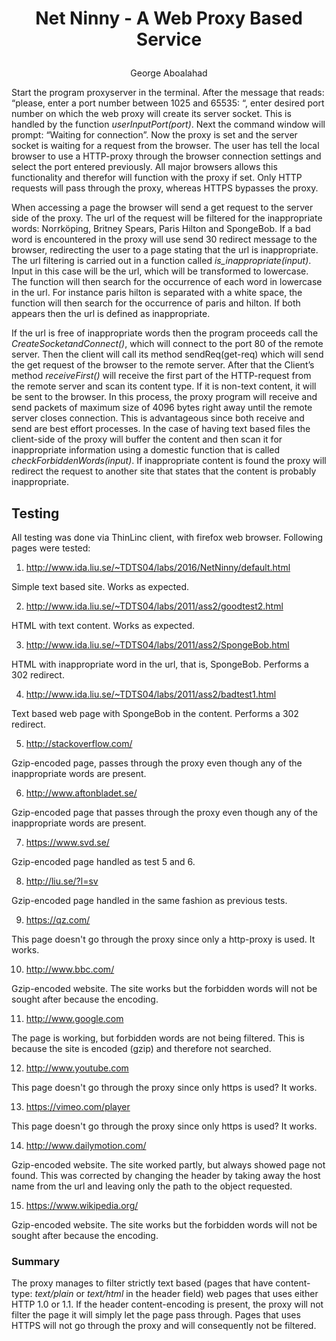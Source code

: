 # <p align="center"> Net Ninny - A Web Proxy Based Service </p>
<p align="center"> George Aboalahad </p>

Start the program proxyserver in the terminal. After the message that reads: “please, enter a port number between 1025 and 65535: “, enter desired port number on which the web proxy will create its server socket. This is handled by the function *userInputPort(port)*.
Next the command window will prompt: “Waiting for connection”. Now the proxy is set and the server socket is waiting for a request from the browser. The user has tell the local browser to use a HTTP-proxy through the browser connection settings and select the port entered previously. All major browsers allows this functionality and therefor will function with the proxy if set. Only HTTP requests will pass through the proxy, whereas HTTPS bypasses the proxy.


When accessing a page the browser will send a get request to the server side of the proxy. The url of the request will be filtered for the inappropriate words: Norrköping, Britney Spears, Paris Hilton and SpongeBob. If a bad word is encountered in the proxy will use send 30 redirect message to the browser, redirecting the user to a page stating that the url is inappropriate. The url filtering is carried out in a function called *is_inappropriate(input)*. Input in this case will be the url, which will be transformed to lowercase. The function will then search for the occurrence of each word in lowercase in the url. For instance paris hilton is separated with a white space, the function will then search for the occurrence of paris and hilton. If both appears then the url is defined as inappropriate.


If the url is free of inappropriate words then the program proceeds call the *CreateSocketandConnect()*, which will connect to the port 80 of the remote server. Then the client will call its method sendReq(get-req) which will send the get request of the browser to the remote server. After that the Client’s method *receiveFirst()* will receive the first part of the HTTP-request from the remote server and scan its content type. If it is non-text content, it will be sent to the browser. In this process, the proxy program will receive and send packets of maximum size of 4096 bytes right away until the remote server closes connection. This is advantageous since both receive and send are best effort processes. In the case of having text based files the client-side of the proxy will buffer the content and then scan it for inappropriate information using a domestic function that is called *checkForbiddenWords(input)*. If inappropriate content is found the proxy will redirect the request to another site that states that the content is probably inappropriate.

## Testing
All testing was done via ThinLinc client, with firefox web browser.
Following pages were tested:
1. http://www.ida.liu.se/~TDTS04/labs/2016/NetNinny/default.html

Simple text based site. Works as expected.

2. http://www.ida.liu.se/~TDTS04/labs/2011/ass2/goodtest2.html

HTML with text content. Works as expected.

3. http://www.ida.liu.se/~TDTS04/labs/2011/ass2/SpongeBob.html

HTML with inappropriate word in the url, that is, SpongeBob. Performs a 302 redirect.

4. http://www.ida.liu.se/~TDTS04/labs/2011/ass2/badtest1.html

Text based web page with SpongeBob in the content. Performs a 302 redirect.

5. http://stackoverflow.com/

Gzip-encoded page, passes through the proxy even though any of the inappropriate words are present.

6. http://www.aftonbladet.se/

Gzip-encoded page that passes through the proxy even though any of the inappropriate words are present.

7. https://www.svd.se/

Gzip-encoded page handled as test 5 and 6.

8. http://liu.se/?l=sv

Gzip-encoded page handled in the same fashion as previous tests.

9. https://qz.com/

This page doesn't go through the proxy since only a http-proxy is used. It works.

10. http://www.bbc.com/

Gzip-encoded website. The site works but the forbidden words will not be sought after because the encoding.

11. http://www.google.com

The page is working, but forbidden words are not being filtered. This is because the site is encoded (gzip) and therefore not searched.

12. http://www.youtube.com

This page doesn't go through the proxy since only https is used? It works.

13. https://vimeo.com/player

This page doesn't go through the proxy since only https is used? It works.

14. http://www.dailymotion.com/

Gzip-encoded website. The site worked partly, but always showed page not found. This was corrected by changing the header by taking away the host name from the url and leaving only the path to the object requested.

15. https://www.wikipedia.org/

Gzip-encoded website. The site works but the forbidden words will not be sought after because the encoding.

### Summary
The proxy manages to filter strictly text based (pages that have content-type: *text/plain* or *text/html* in the header field) web pages that uses either HTTP 1.0 or 1.1. If the header content-encoding is present, the proxy will not filter the page it will simply let the page pass through. Pages that uses HTTPS will not go through the proxy and will consequently not be filtered.
